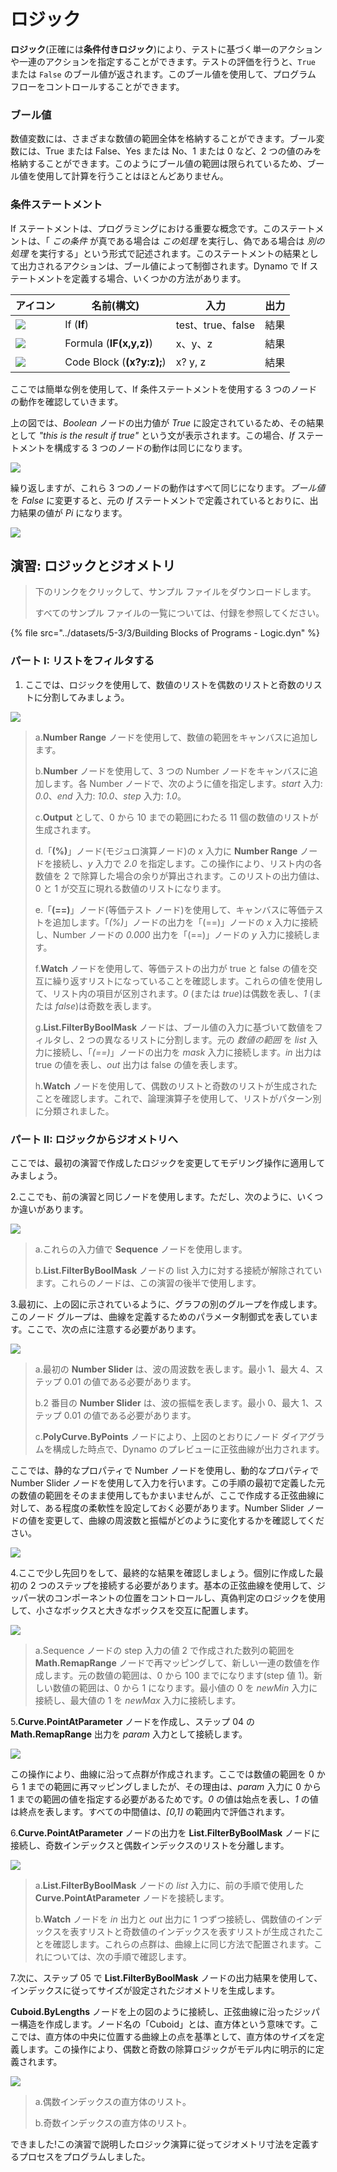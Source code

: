 # ロジック

**ロジック**(正確には**条件付きロジック**)により、テストに基づく単一のアクションや一連のアクションを指定することができます。テストの評価を行うと、`True` または `False` のブール値が返されます。このブール値を使用して、プログラム フローをコントロールすることができます。

### ブール値

数値変数には、さまざまな数値の範囲全体を格納することができます。ブール変数には、True または False、Yes または No、1 または 0 など、2 つの値のみを格納することができます。このようにブール値の範囲は限られているため、ブール値を使用して計算を行うことはほとんどありません。

### 条件ステートメント

If ステートメントは、プログラミングにおける重要な概念です。このステートメントは、「 _この条件_ が真である場合は _この処理_ を実行し、偽である場合は _別の処理_ を実行する」という形式で記述されます。このステートメントの結果として出力されるアクションは、ブール値によって制御されます。Dynamo で If ステートメントを定義する場合、いくつかの方法があります。

| アイコン                                         | 名前(構文)             | 入力            | 出力 |
| -------------------------------------------- | ------------------------- | ----------------- | ------- |
| ![](../images/5-1/If.jpg)                    | If (**If**)               | test、true、false | 結果  |
| ![](../images/5-1/Formula.jpg)               | Formula (**IF(x,y,z)**)   | x、y、z           | 結果  |
| ![](<../images/5-1/CodeBlock(1)(1) (1).jpg>) | Code Block (**(x?y:z);**) | x? y, z           | 結果  |

ここでは簡単な例を使用して、If 条件ステートメントを使用する 3 つのノードの動作を確認していきます。

上の図では、_Boolean_ ノードの出力値が _True_ に設定されているため、その結果として _"this is the result if true"_ という文が表示されます。この場合、_If_ ステートメントを構成する 3 つのノードの動作は同じになります。

![](../images/5-3/3/logic-conditionalstatements01false.jpg)

繰り返しますが、これら 3 つのノードの動作はすべて同じになります。_ブール値_ を _False_ に変更すると、元の _If_ ステートメントで定義されているとおりに、出力結果の値が _Pi_ になります。

![](../images/5-3/3/logic-conditionalstatements02true.jpg)

## 演習: ロジックとジオメトリ

> 下のリンクをクリックして、サンプル ファイルをダウンロードします。
>
> すべてのサンプル ファイルの一覧については、付録を参照してください。

{% file src="../datasets/5-3/3/Building Blocks of Programs - Logic.dyn" %}

### パート I: リストをフィルタする

1. ここでは、ロジックを使用して、数値のリストを偶数のリストと奇数のリストに分割してみましょう。

![](../images/5-3/3/logic-exercisepartI-01.jpg)

> a.**Number Range** ノードを使用して、数値の範囲をキャンバスに追加します。
>
> b.**Number** ノードを使用して、3 つの Number ノードをキャンバスに追加します。各 Number ノードで、次のように値を指定します。_start_ 入力: _0.0_、_end_ 入力: _10.0_、_step_ 入力: _1.0_。
>
> c.**Output** として、0 から 10 までの範囲にわたる 11 個の数値のリストが生成されます。
>
> d.「**(%)**」ノード(モジュロ演算ノード)の _x_ 入力に **Number Range** ノードを接続し、_y_ 入力で _2.0_ を指定します。この操作により、リスト内の各数値を 2 で除算した場合の余りが算出されます。このリストの出力値は、0 と 1 が交互に現れる数値のリストになります。
>
> e.「**(==)**」ノード(等価テスト ノード)を使用して、キャンバスに等価テストを追加します。「_(%)_」ノードの出力を「(==)」ノードの _x_ 入力に接続し、Number ノードの _0.000_ 出力を「(==)」ノードの _y_ 入力に接続します。
>
> f.**Watch** ノードを使用して、等価テストの出力が true と false の値を交互に繰り返すリストになっていることを確認します。これらの値を使用して、リスト内の項目が区別されます。_0_ (または _true_)は偶数を表し、_1_ (または _false_)は奇数を表します。
>
> g.**List.FilterByBoolMask** ノードは、ブール値の入力に基づいて数値をフィルタし、2 つの異なるリストに分割します。元の _数値の範囲_ を _list_ 入力に接続し、「_(==)_」ノードの出力を _mask_ 入力に接続します。_in_ 出力は true の値を表し、_out_ 出力は false の値を表します。
>
> h.**Watch** ノードを使用して、偶数のリストと奇数のリストが生成されたことを確認します。これで、論理演算子を使用して、リストがパターン別に分類されました。

### パート II: ロジックからジオメトリへ

ここでは、最初の演習で作成したロジックを変更してモデリング操作に適用してみましょう。

2\.ここでも、前の演習と同じノードを使用します。ただし、次のように、いくつか違いがあります。

![](../images/5-3/3/logic-exercisepartII-01.jpg)

> a.これらの入力値で **Sequence** ノードを使用します。
>
> b.**List.FilterByBoolMask** ノードの list 入力に対する接続が解除されています。これらのノードは、この演習の後半で使用します。

3\.最初に、上の図に示されているように、グラフの別のグループを作成します。このノード グループは、曲線を定義するためのパラメータ制御式を表しています。ここで、次の点に注意する必要があります。

![](../images/5-3/3/logic-exercisepartII-02.jpg)

> a.最初の **Number Slider** は、波の周波数を表します。最小 1、最大 4、ステップ 0.01 の値である必要があります。
>
> b.2 番目の **Number Slider** は、波の振幅を表します。最小 0、最大 1、ステップ 0.01 の値である必要があります。
>
> c.**PolyCurve.ByPoints** ノードにより、上図のとおりにノード ダイアグラムを構成した時点で、Dynamo のプレビューに正弦曲線が出力されます。

ここでは、静的なプロパティで Number ノードを使用し、動的なプロパティで Number Slider ノードを使用して入力を行います。この手順の最初で定義した元の数値の範囲をそのまま使用してもかまいませんが、ここで作成する正弦曲線に対して、ある程度の柔軟性を設定しておく必要があります。Number Slider ノードの値を変更して、曲線の周波数と振幅がどのように変化するかを確認してください。

![](../images/5-3/3/logic-exercisepartII-03.gif)

4\.ここで少し先回りをして、最終的な結果を確認しましょう。個別に作成した最初の 2 つのステップを接続する必要があります。基本の正弦曲線を使用して、ジッパー状のコンポーネントの位置をコントロールし、真偽判定のロジックを使用して、小さなボックスと大きなボックスを交互に配置します。

![](../images/5-3/3/logic-exercisepartII-04.jpg)

> a.Sequence ノードの step 入力の値 2 で作成された数列の範囲を **Math.RemapRange** ノードで再マッピングして、新しい一連の数値を作成します。元の数値の範囲は、0 から 100 までになります(step 値 1)。新しい数値の範囲は、0 から 1 になります。最小値の 0 を _newMin_ 入力に接続し、最大値の 1 を _newMax_ 入力に接続します。

5\.**Curve.PointAtParameter** ノードを作成し、ステップ 04 の **Math.RemapRange** 出力を _param_ 入力として接続します。

![](../images/5-3/3/logic-exercisepartII-05.jpg)

この操作により、曲線に沿って点群が作成されます。ここでは数値の範囲を 0 から 1 までの範囲に再マッピングしましたが、その理由は、_param_ 入力に 0 から 1 までの範囲の値を指定する必要があるためです。_0_ の値は始点を表し、_1_ の値は終点を表します。すべての中間値は、_[0,1]_ の範囲内で評価されます。

6\.**Curve.PointAtParameter** ノードの出力を **List.FilterByBoolMask** ノードに接続し、奇数インデックスと偶数インデックスのリストを分離します。

![](../images/5-3/3/logic-exercisepartII-06.jpg)

> a.**List.FilterByBoolMask** ノードの _list_ 入力に、前の手順で使用した **Curve.PointAtParameter** ノードを接続します。
>
> b.**Watch** ノードを _in_ 出力と _out_ 出力に 1 つずつ接続し、偶数値のインデックスを表すリストと奇数値のインデックスを表すリストが生成されたことを確認します。これらの点群は、曲線上に同じ方法で配置されます。これについては、次の手順で確認します。

7\.次に、ステップ 05 で **List.FilterByBoolMask** ノードの出力結果を使用して、インデックスに従ってサイズが設定されたジオメトリを生成します。

**Cuboid.ByLengths** ノードを上の図のように接続し、正弦曲線に沿ったジッパー構造を作成します。ノード名の「Cuboid」とは、直方体という意味です。ここでは、直方体の中央に位置する曲線上の点を基準として、直方体のサイズを定義します。この操作により、偶数と奇数の除算ロジックがモデル内に明示的に定義されます。

![](../images/5-3/3/logic-exercisepartII-07.jpg)

> a.偶数インデックスの直方体のリスト。
>
> b.奇数インデックスの直方体のリスト。

できました!この演習で説明したロジック演算に従ってジオメトリ寸法を定義するプロセスをプログラムしました。
